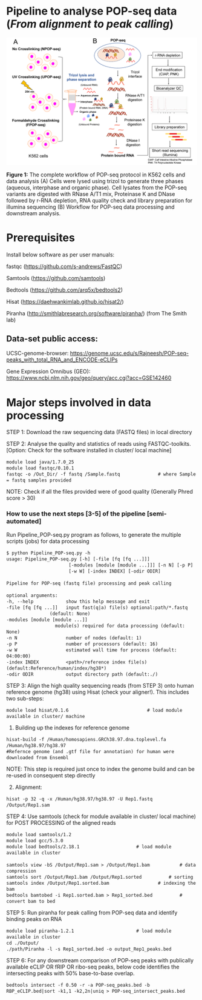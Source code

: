 # Pipeline to analyse POP-seq data (_From alignment to peak calling_)

![](./POP-seq_pipeline.png)

**Figure 1:** The complete workflow of POP-seq protocol in K562 cells and data analysis (A) Cells were lysed using trizol to generate three phases (aqueous, interphase and organic phase). Cell lysates from the POP-seq variants are digested with RNase A/T1 mix, Proteinase K and DNase followed by r-RNA depletion, RNA quality check and library preparation for illumina sequencing (B) Workflow for POP-seq data processing and downstream analysis.

# Prerequisites
Install below software as per user manuals:

fastqc (https://github.com/s-andrews/FastQC)

Samtools (https://github.com/samtools)

Bedtools (https://github.com/arq5x/bedtools2)

Hisat (https://daehwankimlab.github.io/hisat2/)

Piranha (http://smithlabresearch.org/software/piranha/) (from The Smith lab)

## Data-set public access:
	
UCSC-genome-browser: https://genome.ucsc.edu/s/Rajneesh/POP-seq-peaks_with_total_RNA_and_ENCODE-eCLIPs 

Gene Expression Omnibus (GEO): https://www.ncbi.nlm.nih.gov/geo/query/acc.cgi?acc=GSE142460

# Major steps involved in data processing
STEP 1: Download the raw sequencing data (FASTQ files) in local directory

STEP 2: Analyse the quality and statistics of reads using FASTQC-toolkits. 
	[Option: Check for the software installed in cluster/ local machine]

	module load java/1.7.0_25   
	module load fastqc/0.10.1
	fastqc -o /Out_Dir/ -f fastq /Sample.fastq 				# where Sample = fastq samples provided

NOTE: Check if all the files provided were of good quality (Generally Phred score > 30)

### How to use the next steps [3-5] of the pipeline [semi-automated]

Run Pipeline_POP-seq.py program as follows, to generate the multiple scripts (jobs) for data processing

	$ python Pipeline_POP-seq.py -h
	usage: Pipeline_POP-seq.py [-h] [-file [fq [fq ...]]]
                           [-modules [module [module ...]]] [-n N] [-p P]
                           [-w W] [-index INDEX] [-odir ODIR]

	Pipeline for POP-seq (fastq file) processing and peak calling

	optional arguments:
 	-h, --help            show this help message and exit
  	-file [fq [fq ...]]   input fast(q|a) file(s) optional:path/*.fastq
        			(default: None)
  	-modules [module [module ...]]
        		      module(s) required for data processing (default: None)
  	-n N                  number of nodes (default: 1)
  	-p P                  number of processors (default: 16)
  	-w W                  estimated wall time for process (default: 04:00:00)
  	-index INDEX          <path>/reference index file(s) (default:Reference/human/index/hg38*)
  	-odir ODIR            output directory path (default:./)


STEP 3: Align the high quality sequencing reads (from STEP 3) onto human reference genome (hg38) using Hisat (check your aligner!).
This includes two sub-steps:

	module load hisat/0.1.6        						# load module available in cluster/ machine
	
   1. Building up the indexes for reference genome  
  	
	hisat-build -f /Human/homosapiens.GRCh38.97.dna.toplevel.fa /Human/hg38.97/hg38.97    
	#Refernce genome (and .gtf file for annotation) for human were downloaded from Ensembl
		
   NOTE: This step is required just once to index the genome build and can be re-used in consequent step directly

   2. Alignment:
		
	hisat -p 32 -q -x /Human/hg38.97/hg38.97 -U Rep1.fastq /Output/Rep1.sam

STEP 4: Use samtools (check for module available in cluster/ local machine)
	for POST PROCESSING of the aligned reads
	
	module load samtools/1.2
	module load gcc/5.3.0
	module load bedtools/2.18.1						# load module available in cluster
	
	samtools view -bS /Output/Rep1.sam > /Output/Rep1.bam			# data compression
	samtools sort /Output/Rep1.bam /Output/Rep1.sorted	 		# sorting
	samtools index /Output/Rep1.sorted.bam					# indexing the bam
	bedtools bamtobed -i Rep1.sorted.bam > Rep1_sorted.bed			# convert bam to bed

STEP 5: Run piranha for peak calling from POP-seq data and identify binding peaks on RNA
	
	module load piranha-1.2.1						# load module available in cluster
	cd ./Output/
	./path/Piranha -l -s Rep1_sorted.bed -o output_Rep1_peaks.bed

STEP 6: For any downstream comparison of POP-seq peaks with publically available eCLIP OR fRIP OR ribo-seq peaks, below code identifies the intersecting peaks with 50% base-to-base overlap.
	
	bedtools intersect -f 0.50 -r -a POP-seq_peaks.bed -b RBP_eCLIP.bed|sort -k1,1 -k2,2n|uniq > POP-seq_intersect_peaks.bed     
